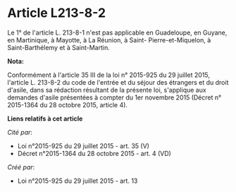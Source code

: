 # Article L213-8-2

Le 1° de l'article L. 213-8-1 n'est pas applicable en Guadeloupe, en Guyane, en Martinique, à Mayotte, à La Réunion, à Saint-
Pierre-et-Miquelon, à Saint-Barthélemy et à Saint-Martin.

**Nota:**

Conformément à l'article 35 III de la loi n° 2015-925 du 29 juillet 2015, l'article L. 213-8-2 du code de l'entrée et du
séjour des étrangers et du droit d'asile, dans sa rédaction résultant de la présente loi, s'applique aux demandes d'asile
présentées à compter du 1er novembre 2015 (Décret n° 2015-1364 du 28 octobre 2015, article 4).

**Liens relatifs à cet article**

_Cité par_:

  - Loi n°2015-925 du 29 juillet 2015 - art. 35 (V)
  - Décret n°2015-1364 du 28 octobre 2015 - art. 4 (VD)

_Créé par_:

  - Loi n°2015-925 du 29 juillet 2015 - art. 13
